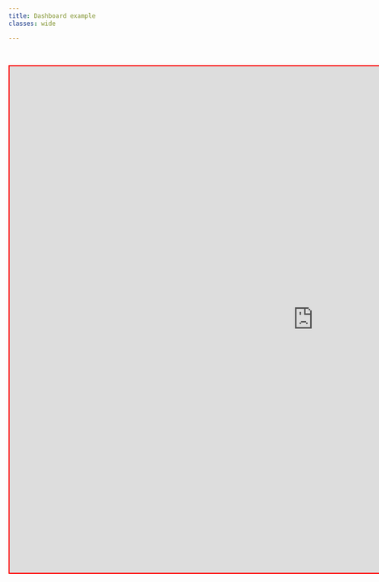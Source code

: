 ```yaml
---
title: Dashboard example
classes: wide

---
```


<br/>

<p align="center">   

<iframe src="https://reproducible.shinyapps.io/richard_example/?_ga=2.44848932.1898567428.1620941224-355753582.1620610208" 
        style="border: 2px solid red; width: 1200px; height: 1000px;">
It looks like your browser doesn't support iframes.
</iframe>

</p>
